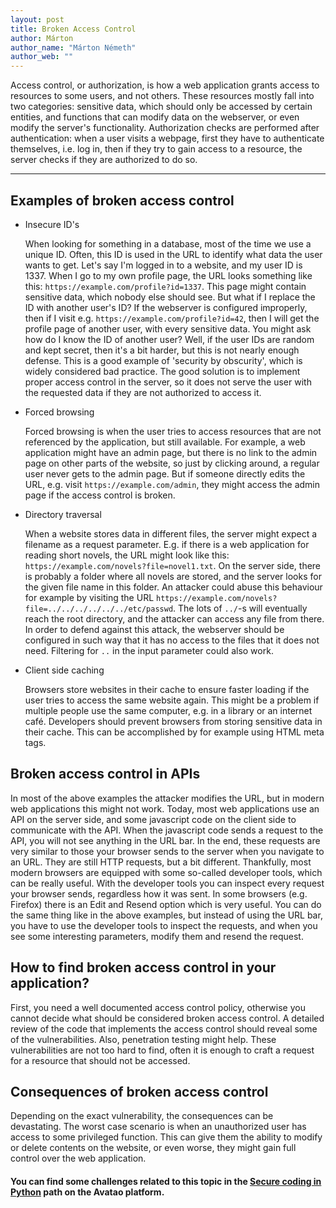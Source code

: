 ```yaml
---
layout: post
title: Broken Access Control 
author: Márton
author_name: "Márton Németh"
author_web: ""
---
```


Access control, or authorization, is how a web application grants access to resources to some users, and not others. These resources mostly fall into two categories: sensitive data, which should only be accessed by certain entities, and functions that can modify data on the webserver, or even modify the server's functionality. Authorization checks are performed after authentication: when a user visits a webpage, first they have to authenticate themselves, i.e. log in, then if they try to gain access to a resource, the server checks if they are authorized to do so.

<!--excerpt-->

----
## Examples of broken access control

* Insecure ID's

  When looking for something in a database, most of the time we use a unique ID. Often, this ID is used in the URL to identify what data the user wants to get. Let's say I'm logged in to a website, and my user ID is 1337. When I go to my own profile page, the URL looks something like this: `https://example.com/profile?id=1337`. This page might contain sensitive data, which nobody else should see. But what if I replace the ID with another user's ID? If the webserver is configured improperly, then if I visit e.g. `https://example.com/profile?id=42`, then I will get the profile page of another user, with every sensitive data. You might ask how do I know the ID of another user? Well, if the user IDs are random and kept secret, then it's a bit harder, but this is not nearly enough defense. This is a good example of 'security by obscurity', which is widely considered bad practice. The good solution is to implement proper access control in the server, so it does not serve the user with the requested data if they are not authorized to access it.

* Forced browsing

  Forced browsing is when the user tries to access resources that are not referenced by the application, but still available. For example, a web application might have an admin page, but there is no link to the admin page on other parts of the website, so just by clicking around, a regular user never gets to the admin page. But if someone directly edits the URL, e.g. visit `https://example.com/admin`, they might access the admin page if the access control is broken.

* Directory traversal

  When a website stores data in different files, the server might expect a filename as a request parameter. E.g. if there is a web application for reading short novels, the URL might look like this: `https://example.com/novels?file=novel1.txt`. On the server side, there is probably a folder where all novels are stored, and the server looks for the given file name in this folder. An attacker could abuse this behaviour for example by visiting the URL `https://example.com/novels?file=../../../../../../etc/passwd`. The lots of `../`-s will eventually reach the root directory, and the attacker can access any file from there. In order to defend against this attack, the webserver should be configured in such way that it has no access to the files that it does not need. Filtering for `..` in the input parameter could also work.

* Client side caching

  Browsers store websites in their cache to ensure faster loading if the user tries to access the same website again. This might be a problem if multiple people use the same computer, e.g. in a library or an internet café. Developers should prevent browsers from storing sensitive data in their cache. This can be accomplished by for example using HTML meta tags.

## Broken access control in APIs

In most of the above examples the attacker modifies the URL, but in modern web applications this might not work. Today, most web applications use an API on the server side, and some javascript code on the client side to communicate with the API. When the javascript code sends a request to the API, you will not see anything in the URL bar. In the end, these requests are very similar to those your browser sends to the server when you navigate to an URL. They are still HTTP requests, but a bit different. Thankfully, most modern browsers are equipped with some so-called developer tools, which can be really useful. With the developer tools you can inspect every request your browser sends, regardless how it was sent. In some browsers (e.g. Firefox) there is an Edit and Resend option which is very useful. You can do the same thing like in the above examples, but instead of using the URL bar, you have to use the developer tools to inspect the requests, and when you see some interesting parameters, modify them and resend the request.

## How to find broken access control in your application?

First, you need a well documented access control policy, otherwise you cannot decide what should be considered broken access control. A detailed review of the code that implements the access control should reveal some of the vulnerabilities. Also, penetration testing might help. These vulnerabilities are not too hard to find, often it is enough to craft a request for a resource that should not be accessed.

## Consequences of broken access control

Depending on the exact vulnerability, the consequences can be devastating. The worst case scenario is when an unauthorized user has access to some privileged function. This can give them the ability to modify or delete contents on the website, or even worse, they might gain full control over the web application.

 ####  You can find some challenges related to this topic in the [Secure coding in Python](https://platform.avatao.com/paths/acb12c27-2027-4218-95ae-c6690e0a96b6/info) path on the Avatao platform.

